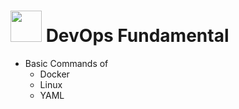 # <img alight="left" src="https://media.giphy.com/media/1lDDbtArVOHPrERDf2/giphy.gif" alt="" width="50" height="50"> DevOps Fundamental
- Basic Commands of
    - Docker
    - Linux
    - YAML
